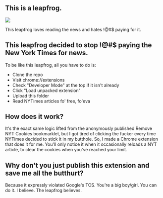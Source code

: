 ## This is a leapfrog.

![](https://raw.github.com/astanway/nytimes-leapfrog/master/icon128.png)

This leapfrog loves reading the news and hates !@#$ paying for it.

## This leapfrog decided to stop !@#$ paying the New York Times for news.

To be like this leapfrog, all you have to do is:
* Clone the repo 
* Visit chrome://extensions
* Check "Developer Mode" at the top if it isn't already
* Click "Load unpacked extension"
* Upload this folder
* Read NYTimes articles fo' free, fo'eva

## How does it work?

It's the exact same logic lifted from the anonymously published Remove NYT Cookies bookmarklet, but I got tired of clicking the fucker every time NYTimes decided to stick it in my butthole. So, I made a Chrome extension that does it for me. You'll only notice it when it occasionally reloads a NYT article, to clear the cookies when you've reached your limit.

## Why don't you just publish this extension and save me all the butthurt?

Because it expressly violated Google's TOS. You're a big boy/girl. You can do it. I believe. The leapfrog believes.